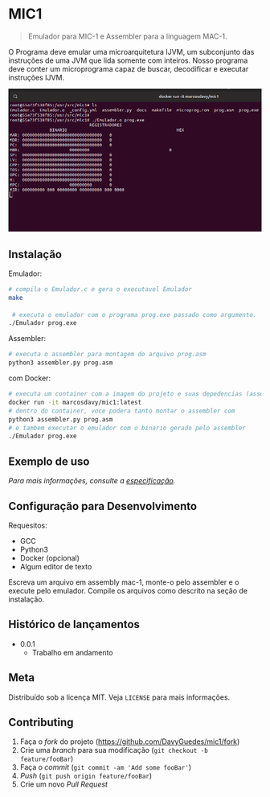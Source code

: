 # MIC1
> Emulador para MIC-1 e Assembler para a linguagem MAC-1.

<!-- [![NPM Version][npm-image]][npm-url] -->
<!-- [![Build Status][travis-image]][travis-url] -->
<!-- [![Downloads Stats][npm-downloads]][npm-url] -->

O Programa deve emular uma microarquitetura IJVM, um subconjunto das instruções de uma JVM que lida somente com inteiros. Nosso programa deve conter um microprograma capaz de buscar, decodificar e executar instruções IJVM.

![header](header.png)

## Instalação

Emulador:

```sh
# compila o Emulador.c e gera o executavel Emulador
make

 # executa o emulador com o programa prog.exe passado como argumento.
./Emulador prog.exe
```

Assembler:

```sh
# executa o assembler para montagem do arquivo prog.asm
python3 assembler.py prog.asm
```

com Docker:
```sh
# executa um container com a imagem do projeto e suas depedencias (assemlber e emulador)
docker run -it marcosdavy/mic1:latest
# dentro do container, voce podera tanto montar o assembler com
python3 assembler.py prog.asm
# e tambem executar o emulador com o binario gerado pelo assembler
./Emulador prog.exe
```

## Exemplo de uso

_Para mais informações, consulte a [especificação](docs/especificacao.md)._

## Configuração para Desenvolvimento

Requesitos:

- GCC
- Python3
- Docker (opcional)
- Algum editor de texto

Escreva um arquivo em assembly mac-1, monte-o pelo assembler e o execute pelo emulador.
Compile os arquivos como descrito na seção de instalação.

## Histórico de lançamentos

- 0.0.1
  - Trabalho em andamento

## Meta

<!-- Seu Nome – [@SeuNome](https://twitter.com/...) – SeuEmail@exemplo.com -->

Distribuído sob a licença MIT. Veja `LICENSE` para mais informações.

<!-- [https://github.com/yourname/github-link](https://github.com/othonalberto/) -->

## Contributing

1. Faça o _fork_ do projeto (<https://github.com/DavyGuedes/mic1/fork>)
2. Crie uma _branch_ para sua modificação (`git checkout -b feature/fooBar`)
3. Faça o _commit_ (`git commit -am 'Add some fooBar'`)
4. _Push_ (`git push origin feature/fooBar`)
5. Crie um novo _Pull Request_

<!-- [npm-image]: https://img.shields.io/npm/v/datadog-metrics.svg?style=flat-square -->
<!-- [npm-url]: https://npmjs.org/package/datadog-metrics -->
<!-- [npm-downloads]: https://img.shields.io/npm/dm/datadog-metrics.svg?style=flat-square -->
<!-- [travis-image]: https://img.shields.io/travis/dbader/node-datadog-metrics/master.svg?style=flat-square -->
<!-- [travis-url]: https://travis-ci.org/dbader/node-datadog-metrics -->
<!-- [wiki]: https://github.com/seunome/seuprojeto/wiki -->
